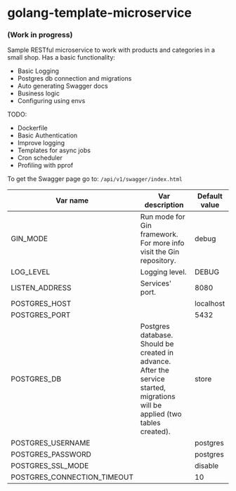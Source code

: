 # golang-template-microservice
### (Work in progress)

Sample RESTful microservice to work with products and categories in a small shop.
Has a basic functionality:
- Basic Logging
- Postgres db connection and migrations
- Auto generating Swagger docs
- Business logic
- Configuring using envs

TODO:
- Dockerfile
- Basic Authentication
- Improve logging
- Templates for async jobs
- Cron scheduler
- Profiling with pprof

To get the Swagger page go to: `/api/v1/swagger/index.html`

| Var name                    | Var description                                                                                                              | Default value |
|-----------------------------|------------------------------------------------------------------------------------------------------------------------------|---------------|
| GIN_MODE                    | Run mode for Gin framework. For more info visit the Gin repository.                                                          | debug         |
| LOG_LEVEL                   | Logging level.                                                                                                               | DEBUG         |
| LISTEN_ADDRESS              | Services' port.                                                                                                              | 8080          |
| POSTGRES_HOST               |                                                                                                                              | localhost     |
| POSTGRES_PORT               |                                                                                                                              | 5432          |
| POSTGRES_DB                 | Postgres database. Should be created in advance. After the service started, migrations will be applied (two tables created). | store         |
| POSTGRES_USERNAME           |                                                                                                                              | postgres      |
| POSTGRES_PASSWORD           |                                                                                                                              | postgres      |
| POSTGRES_SSL_MODE           |                                                                                                                              | disable       |
| POSTGRES_CONNECTION_TIMEOUT |                                                                                                                              | 10            |
